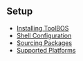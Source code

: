 ##  Setup

- [Installing ToolBOS](InstallingToolBOS.md)
- [Shell Configuration](ShellConfig.md)
- [Sourcing Packages](SourcingAdditionalPackages.md)
- [Supported Platforms](SupportedPlatforms.md)
